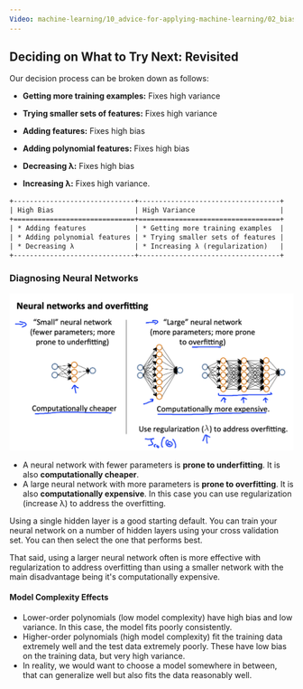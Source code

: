 ```yaml
---
Video: machine-learning/10_advice-for-applying-machine-learning/02_bias-vs-variance/07_deciding-what-to-do-next-revisited.mp4
---
```


## Deciding on What to Try Next: Revisited

 

Our decision process can be broken down as follows:

* **Getting more training examples:** Fixes high variance

* **Trying smaller sets of features:** Fixes high variance

* **Adding features:** Fixes high bias

* **Adding polynomial features:** Fixes high bias

* **Decreasing λ:** Fixes high bias

* **Increasing λ:** Fixes high variance.

```
+------------------------------+-----------------------------------+
| High Bias                    | High Variance                     |
+==============================+===================================+
| * Adding features            | * Getting more training examples  |
| * Adding polynomial features | * Trying smaller sets of features |
| * Decreasing λ               | * Increasing λ (regularization)   |
+------------------------------+-----------------------------------+
```



### Diagnosing Neural Networks

<img src="07-deciding-on-what-to-try-next-revisited.assets/image-20210509082416635.png" alt="image-20210509082416635" style="zoom:50%;" />

* A neural network with fewer parameters is **prone to underfitting**. It is also **computationally cheaper**.
* A large neural network with more parameters is **prone to overfitting**. It is also **computationally expensive**. In this case you can use regularization (increase λ) to address the overfitting.

Using a single hidden layer is a good starting default. You can train your neural network on a number of hidden layers using your cross validation set. You can then select the one that performs best.  

That said, using a larger neural network often is more effective with regularization to address overfitting than using a smaller network with the main disadvantage being it's computationally expensive.

#### Model Complexity Effects

* Lower-order polynomials (low model complexity) have high bias and low variance. In this case, the model fits poorly consistently.
* Higher-order polynomials (high model complexity) fit the training data extremely well and the test data extremely poorly. These have low bias on the training data, but very high variance.
* In reality, we would want to choose a model somewhere in between, that can generalize well but also fits the data reasonably well.
